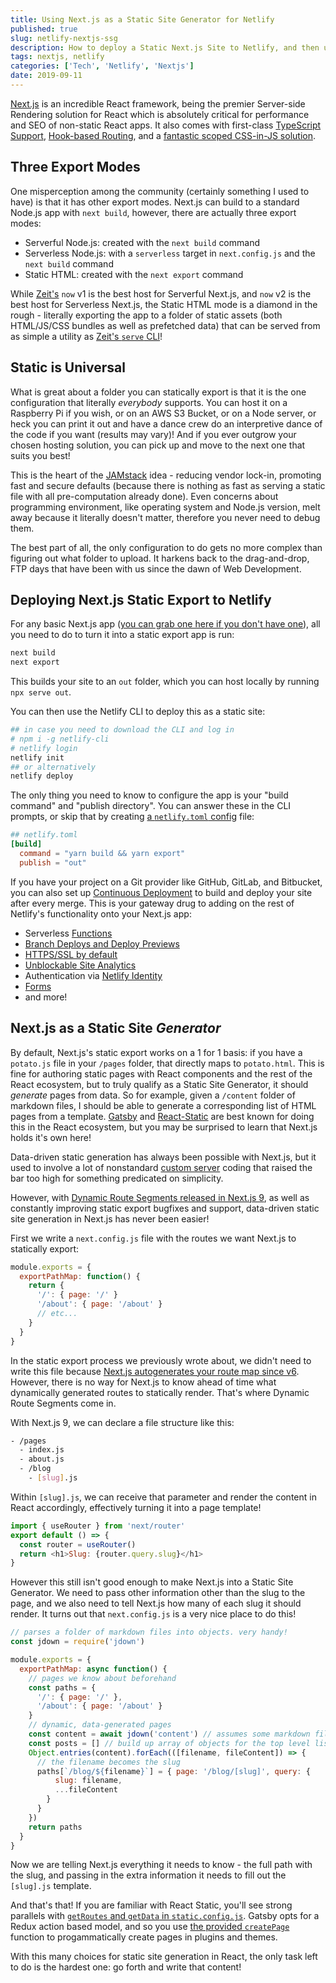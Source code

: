```yaml
---
title: Using Next.js as a Static Site Generator for Netlify
published: true
slug: netlify-nextjs-ssg
description: How to deploy a Static Next.js Site to Netlify, and then upgrade it to use Dynamic Route Segments to become a full fledged Static Site Generator!
tags: nextjs, netlify
categories: ['Tech', 'Netlify', 'Nextjs']
date: 2019-09-11
---
```


[Next.js](https://nextjs.org) is an incredible React framework, being the premier Server-side Rendering solution for React which is absolutely critical for performance and SEO of non-static React apps. It also comes with first-class [TypeScript Support](https://nextjs.org/blog/next-9), [Hook-based Routing](https://nextjs.org/learn/basics/navigate-between-pages), and a [fantastic scoped CSS-in-JS solution](https://github.com/zeit/styled-jsx).

## Three Export Modes

One misperception among the community (certainly something I used to have) is that it has other export modes. Next.js can build to a standard Node.js app with `next build`, however, there are actually three export modes:

- Serverful Node.js: created with the `next build` command
- Serverless Node.js: with a `serverless` target in `next.config.js` and the `next build` command
- Static HTML: created with the `next export` command

While [Zeit's](https://zeit.co/) `now` v1 is the best host for Serverful Next.js, and `now` v2 is the best host for Serverless Next.js, the Static HTML mode is a diamond in the rough - literally exporting the app to a folder of static assets (both HTML/JS/CSS bundles as well as prefetched data) that can be served from as simple a utility as [Zeit's `serve` CLI](https://github.com/zeit/serve)!

## Static is Universal

What is great about a folder you can statically export is that it is the one configuration that literally *everybody* supports. You can host it on a Raspberry Pi if you wish, or on an AWS S3 Bucket, or on a Node server, or heck you can print it out and have a dance crew do an interpretive dance of the code if you want (results may vary)! And if you ever outgrow your chosen hosting solution, you can pick up and move to the next one that suits you best!

This is the heart of the [JAMstack](https://jamstack.org) idea - reducing vendor lock-in, promoting fast and secure defaults (because there is nothing as fast as serving a static file with all pre-computation already done). Even concerns about programming environment, like operating system and Node.js version, melt away because it literally doesn't matter, therefore you never need to debug them.

The best part of all, the only configuration to do gets no more complex than figuring out what folder to upload. It harkens back to the drag-and-drop, FTP days that have been with us since the dawn of Web Development.

## Deploying Next.js Static Export to Netlify

For any basic Next.js app ([you can grab one here if you don't have one](https://github.com/zeit/next-learn-demo)), all you need to do to turn it into a static export app is run:

```bash
next build
next export
```

This builds your site to an `out` folder, which you can host locally by running `npx serve out`.

You can then use the Netlify CLI to deploy this as a static site:

```bash
## in case you need to download the CLI and log in
# npm i -g netlify-cli
# netlify login
netlify init
## or alternatively
netlify deploy
```

The only thing you need to know to configure the app is your "build command" and "publish directory". You can answer these in the CLI prompts, or skip that by creating [a `netlify.toml` config](https://www.netlify.com/docs/netlify-toml-reference/?utm_source=blog&utm_medium=scotchio&utm_campaign=devex#getting-started) file:

```toml
## netlify.toml
[build]
  command = "yarn build && yarn export"
  publish = "out"
```

If you have your project on a Git provider like GitHub, GitLab, and Bitbucket, you can also set up [Continuous Deployment](https://www.netlify.com/docs/continuous-deployment/?utm_source=blog&utm_medium=scotchio&utm_campaign=devex) to build and deploy your site after every merge. This is your gateway drug to adding on the rest of Netlify's functionality onto your Next.js app:

- Serverless [Functions](https://www.netlify.com/docs/functions/?utm_source=blog&utm_medium=scotchio&utm_campaign=devex)
- [Branch Deploys and Deploy Previews](https://www.netlify.com/docs/continuous-deployment/?utm_source=blog&utm_medium=scotchio&utm_campaign=devex#branches-deploys)
- [HTTPS/SSL by default](https://www.netlify.com/docs/ssl/?utm_source=blog&utm_medium=scotchio&utm_campaign=devex)
- [Unblockable Site Analytics](https://www.netlify.com/docs/analytics/?utm_source=blog&utm_medium=scotchio&utm_campaign=devex)
- Authentication via [Netlify Identity](https://www.netlify.com/docs/identity/?utm_source=blog&utm_medium=scotchio&utm_campaign=devex)
- [Forms](https://www.netlify.com/docs/form-handling/?utm_source=blog&utm_medium=scotchio&utm_campaign=devex)
- and more!

## Next.js as a Static Site *Generator*

By default, Next.js's static export works on a 1 for 1 basis: if you have a `potato.js` file in your `/pages` folder, that directly maps to `potato.html`. This is fine for authoring static pages with React components and the rest of the React ecosystem, but to truly qualify as a Static Site Generator, it should *generate* pages from data. So for example, given a `/content` folder of markdown files, I should be able to generate a corresponding list of HTML pages from a template. [Gatsby](https://www.gatsbyjs.org) and [React-Static](http://react-static.js.org) are best known for doing this in the React ecosystem, but you may be surprised to learn that Next.js holds it's own here!

Data-driven static generation has always been possible with Next.js, but it used to involve a lot of nonstandard [custom server](https://nextjs.org/docs#custom-server-and-routing) coding that raised the bar too high for something predicated on simplicity.

However, with [Dynamic Route Segments released in Next.js 9](https://nextjs.org/blog/next-9#dynamic-route-segments), as well as constantly improving static export bugfixes and support, data-driven static site generation in Next.js has never been easier!

First we write a `next.config.js` file with the routes we want Next.js to statically export:

```js
module.exports = {
  exportPathMap: function() {
    return {
      '/': { page: '/' }
      '/about': { page: '/about' }
      // etc...
    }
  }
}
```

In the static export process we previously wrote about, we didn't need to write this file because [Next.js autogenerates your route map since v6](https://zeit.co/blog/next6#static-react-applications). However, there is no way for Next.js to know ahead of time what dynamically generated routes to statically render. That's where Dynamic Route Segments come in.

With Next.js 9, we can declare a file structure like this:

```bash
- /pages
  - index.js
  - about.js
  - /blog
    - [slug].js
```

Within `[slug].js`, we can receive that parameter and render the content in React accordingly, effectively turning it into a page template!

```js
import { useRouter } from 'next/router'
export default () => {
  const router = useRouter()
  return <h1>Slug: {router.query.slug}</h1>
}
```

However this still isn't good enough to make Next.js into a Static Site Generator. We need to pass other information other than the slug to the page, and we also need to tell Next.js how many of each slug it should render. It turns out that `next.config.js` is a very nice place to do this!

```js
// parses a folder of markdown files into objects. very handy!
const jdown = require('jdown') 

module.exports = {
  exportPathMap: async function() {
    // pages we know about beforehand
    const paths = {
      '/': { page: '/' },
      '/about': { page: '/about' }
    }
    // dynamic, data-generated pages
    const content = await jdown('content') // assumes some markdown files in a `/content` folder, with frontmatter that offers a slug
    const posts = [] // build up array of objects for the top level list
    Object.entries(content).forEach(([filename, fileContent]) => {
      // the filename becomes the slug
      paths[`/blog/${filename}`] = { page: '/blog/[slug]', query: { 
          slug: filename, 
          ...fileContent 
        } 
      }
    })
    return paths
  }
}
```

Now we are telling Next.js everything it needs to know - the full path with the slug, and passing in the extra information it needs to fill out the `[slug].js` template.

And that's that! If you are familiar with React Static, you'll see strong parallels with [`getRoutes` and `getData` in `static.config.js`](https://github.com/react-static/react-static/blob/master/docs/config.md#route). Gatsby opts for a Redux action based model, and so you use [the provided `createPage`](https://www.gatsbyjs.org/docs/creating-and-modifying-pages/) function to progammatically create pages in plugins and themes.

With this many choices for static site generation in React, the only task left to do is the hardest one: go forth and write that content!